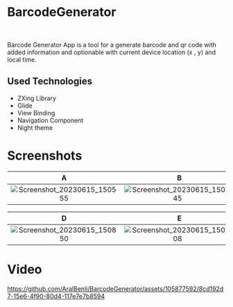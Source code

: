 # BarcodeGenerator

 

Barcode Generator App is a tool for a generate barcode and qr code with added information and optionable with current device location (x , y) and local time.


## Used Technologies
- ZXing Library
- Glide
- View Binding
- Navigation Component
- Night theme






# Screenshots
  A    |  B  | C | D
:---:|:---:|:---:|:---:
|![Screenshot_20230615_150555](https://github.com/AralBenli/BarcodeGenerator/assets/105877592/e1c691ce-0ce9-409b-a852-5bef1b24c87d)|![Screenshot_20230615_150645](https://github.com/AralBenli/BarcodeGenerator/assets/105877592/6e384483-9f5b-4afc-afdf-28b52ef961ae)|![Screenshot_20230615_150737](https://github.com/AralBenli/BarcodeGenerator/assets/105877592/7c1f3a42-9980-473c-aeba-5bcf5d3084fd)|![Screenshot_20230615_150743](https://github.com/AralBenli/BarcodeGenerator/assets/105877592/e7049dd4-e250-4bdc-88f3-2b8c12b7c8ab)


   D  |   E |  F
:---:|:---:|:---:
|![Screenshot_20230615_150850](https://github.com/AralBenli/BarcodeGenerator/assets/105877592/e18d4bc2-9104-4444-baa5-76ac5119e14e)|![Screenshot_20230615_150808](https://github.com/AralBenli/BarcodeGenerator/assets/105877592/53f5b8aa-bb6f-4e5a-acd9-4aa650aa48ba)|![Screenshot_20230615_150824](https://github.com/AralBenli/BarcodeGenerator/assets/105877592/57abc7f8-d83f-4513-8c96-2b00e4ba0e41)


# Video

https://github.com/AralBenli/BarcodeGenerator/assets/105877592/8cd192d7-15e6-4f90-80d4-117e7e7b8594





